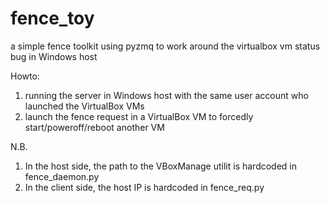 fence_toy
=========

a simple fence toolkit using pyzmq to work around the virtualbox vm status bug in Windows host

Howto:
1. running the server in Windows host with the same user account who launched the VirtualBox VMs
2. launch the fence request in a VirtualBox VM to forcedly start/poweroff/reboot another VM

N.B. 
1. In the host side, the path to the VBoxManage utilit is hardcoded in fence_daemon.py
2. In the client side, the host IP is hardcoded in fence_req.py

